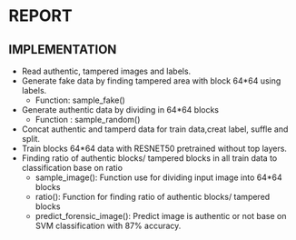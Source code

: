 # REPORT
## IMPLEMENTATION
* Read authentic, tampered images and labels.
* Generate fake data by finding tampered area with block 64*64 using labels.
    * Function: sample_fake()
* Generate authentic data by dividing in 64*64 blocks
    * Function : sample_random()
* Concat authentic and tamperd data for train data,creat label, suffle and split.
* Train blocks 64*64 data with RESNET50 pretrained without top layers.
* Finding ratio of authentic blocks/ tampered blocks in all train data to classification base on ratio
    * sample_image(): Function use for dividing input image into 64*64 blocks
    *  ratio(): Function for finding ratio of authentic blocks/ tampered blocks 
    *  predict_forensic_image(): Predict image is authentic or not base on SVM classification with 87% accuracy.
